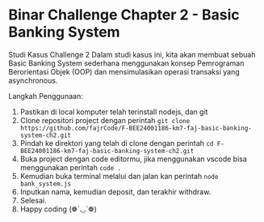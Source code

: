 # Binar Challenge Chapter 2 - Basic Banking System

Studi Kasus Challenge 2
Dalam studi kasus ini, kita akan membuat sebuah Basic Banking System sederhana menggunakan konsep Pemrograman Berorientasi Objek (OOP) dan mensimulasikan operasi transaksi yang asynchronous.

Langkah Penggunaan:
1. Pastikan di local komputer telah terinstall nodejs, dan git
2. Clone repositori project dengan perintah ```git clone https://github.com/fajrCode/F-BEE24001186-km7-faj-basic-banking-system-ch2.git```
3. Pindah ke direktori yang telah di clone dengan perintah ```cd F-BEE24001186-km7-faj-basic-banking-system-ch2.git```
4. Buka project dengan code editormu, jika menggunakan vscode bisa menggunakan perintah ```code .```
5. Kemudian buka terminal melalui dan jalan kan perintah ```node bank_system.js```
6. Inputkan nama, kemudian deposit, dan terakhir withdraw.
7. Selesai.
8. Happy coding (❁´◡`❁)